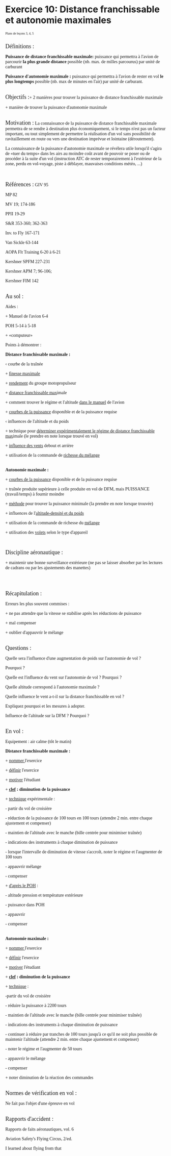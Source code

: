 <h1>
Exercice 10: Distance
franchissable et autonomie maximales</h1>
<P>
<FONT FACE="Geneva">         </FONT><FONT SIZE=1 FACE="Geneva">Plans
de le&ccedil;ons   3,   4,   5<BR>
<BR>
</FONT>
<P>
<FONT SIZE=4 FACE="Geneva">D&eacute;finitions :</FONT>
<P>
<B><FONT FACE="Geneva">Puissance de distance franchissable maximale:</FONT></B><FONT FACE="Geneva">
puissance qui permettra &agrave; l'avion de parcourir <B>la plus
grande distance</B> possible  (nb. max. de milles parcourus) par
unit&eacute; de carburant <BR>
</FONT>
<P>
<B><FONT FACE="Geneva">Puissance d'autonomie maximale : </FONT></B><FONT FACE="Geneva">puissance
qui permettra &agrave; l'avion de rester en vol <B>le plus longtemps</B>
possible (nb. max de minutes en l'air) par unit&eacute; de carburant.
<BR>
<BR>
</FONT>
<P>
<FONT SIZE=4 FACE="Geneva">Objectifs :</FONT><FONT FACE="Geneva">+
 2 mani&egrave;res pour trouver la puissance de distance     
franchissable maximale</FONT>
<P>
<FONT FACE="Geneva">  + mani&egrave;re de trouver la puissance
d'autonomie maximale<BR>
<BR>
</FONT>
<P>
<FONT SIZE=4 FACE="Geneva">Motivation :</FONT><FONT FACE="Geneva">
La connaissance de la puissance de distance franchissable maximale
permettra de se rendre &agrave; destination plus &eacute;conomiquement,
si le temps n'est pas un facteur important,  ou tout simplement
de permettre la r&eacute;alisation d'un vol sans possibilit&eacute;
de ravitaillement en route ou vers une destination impr&eacute;vue
et lointaine (d&eacute;routement).</FONT>
<P>
<FONT FACE="Geneva">   La connaissance de la puissance d'autonomie
maximale se r&eacute;v&eacute;lera utile lorsqu'il s'agira de
&#171;tuer du temps&#187; dans les airs au moindre co&ucirc;t
avant de pouvoir se poser ou de proc&eacute;der &agrave; la suite
d'un vol (instruction ATC de rester temporairement &agrave; l'ext&eacute;rieur
de la zone, perdu en vol-voyage, piste &agrave; d&eacute;blayer,
mauvaises conditions m&eacute;t&eacute;o, ...)<BR>
<BR>
<BR>
</FONT>
<P>
<FONT SIZE=4 FACE="Geneva">R&eacute;f&eacute;rences :</FONT><FONT FACE="Geneva">
GIV 95</FONT>
<P>
<FONT FACE="Geneva">   MP 82</FONT>
<P>
<FONT FACE="Geneva">   MV 19; 174-186</FONT>
<P>
<FONT FACE="Geneva">   PPII 19-29</FONT>
<P>
<FONT FACE="Geneva">   S&amp;R 353-360;  362-363</FONT>
<P>
<FONT FACE="Geneva">   Inv. to Fly  167-171</FONT>
<P>
<FONT FACE="Geneva">   Van Sickle  63-144</FONT>
<P>
<FONT FACE="Geneva">   AOPA Flt Training  6-20 &agrave; 6-21</FONT>
<P>
<FONT FACE="Geneva">   Kershner SPFM  227-231</FONT>
<P>
<FONT FACE="Geneva">   Kershner APM  7;  96-106;</FONT>
<P>
<FONT FACE="Geneva">   Kershner FIM  142<BR>
<BR>
</FONT>
<P>
<FONT SIZE=4 FACE="Geneva">Au sol :</FONT>
<P>
<FONT FACE="Geneva">Aides :</FONT>
<P>
<FONT FACE="Geneva">+ Manuel de l'avion 6-4</FONT>
<P>
<FONT FACE="Geneva">     POH 5-14 &agrave; 5-18</FONT>
<P>
<FONT FACE="Geneva">+ &#171;computeur&#187;<BR>
</FONT>
<P>
<FONT FACE="Geneva">Points &agrave; d&eacute;montrer :</FONT>
<P>
<B><FONT FACE="Geneva">Distance franchissable maximale :</FONT></B>
<P>
<FONT FACE="Geneva"> &#139; courbe de la tra&icirc;n&eacute;e</FONT>
<P>
<FONT FACE="Geneva">+ <U>finesse maximale</U></FONT>
<P>
<FONT FACE="Geneva">+ <U>rendement</U> du groupe motopropulseur</FONT>
<P>
<FONT FACE="Geneva">+ <U>distance franchissable max</U>imale</FONT>
<P>
<FONT FACE="Geneva">+ comment trouver le r&eacute;gime et l'altitude
<U>dans le manuel</U> de l'avion</FONT>
<P>
<FONT FACE="Geneva">+ <U>courbes de la puissance</U> disponible
et de la puissance requise</FONT>
<P>
<FONT FACE="Geneva"> &#139; influences de l'altitude et du poids</FONT>
<P>
<FONT FACE="Geneva"> + technique pour <U>d&eacute;terminer exp&eacute;rimentalement
le r&eacute;gime de distance </U>  <U>franchissable max</U>imale
(le prendre en note lorsque trouv&eacute; en vol)</FONT>
<P>
<FONT FACE="Geneva">+ <U>influence des vents</U> debout et arri&egrave;re</FONT>
<P>
<FONT FACE="Geneva">+ utilisation de la commande de <U>richesse
du m&eacute;lange<BR>
<BR>
</U></FONT>
<P>
<B><FONT FACE="Geneva">Autonomie maximale :</FONT></B>
<P>
<FONT FACE="Geneva">+ <U>courbes de la puissance</U> disponible
et de la puissance requise</FONT>
<P>
<FONT FACE="Geneva"> + tra&icirc;n&eacute;e produite sup&eacute;rieure
&agrave; celle produite en vol de DFM, mais    PUISSANCE (travail/temps)
&agrave; fournir moindre</FONT>
<P>
<FONT FACE="Geneva">+ <U>m&eacute;thode</U> pour trouver la puissance
minimale   (la prendre en note           lorsque trouv&eacute;e)</FONT>
<P>
<FONT FACE="Geneva">+ influences de l'<U>altitude-densit&eacute;
et du poids</U></FONT>
<P>
<FONT FACE="Geneva">+ utilisation de la commande de richesse du
<U>m&eacute;lange</U></FONT>
<P>
<FONT FACE="Geneva">+ utilisation des <U>volets</U> selon le type
d'appareil</FONT>
<P>
<FONT FACE="Geneva"> <BR>
</FONT>
<P>
<FONT SIZE=4 FACE="Geneva">Discipline a&eacute;ronautique :</FONT>
<P>
<FONT FACE="Geneva"> + maintenir une bonne surveillance ext&eacute;rieure
 (ne pas se laisser  absorber par les lectures de cadrans ou par
les ajustements des  manettes)<BR>
<BR>
<BR>
<BR>
</FONT>
<P>
<FONT SIZE=4 FACE="Geneva">R&eacute;capitulation :</FONT>
<P>
<FONT FACE="Geneva">Erreurs les plus souvent commises :</FONT>
<P>
<FONT FACE="Geneva"> + ne pas attendre que la vitesse se stabilise
apr&egrave;s les r&eacute;ductions de   puissance</FONT>
<P>
<FONT FACE="Geneva"> + mal compenser</FONT>
<P>
<FONT FACE="Geneva"> + oublier d'appauvrir le m&eacute;lange<BR>
<BR>
</FONT>
<P>
<FONT SIZE=4 FACE="Geneva">Questions :</FONT>
<P>
<FONT FACE="Geneva">Quelle sera l'influence d'une augmentation
de poids sur l'autonomie de vol ?</FONT>
<P>
<FONT FACE="Geneva"> Pourquoi ?<BR>
</FONT>
<P>
<FONT FACE="Geneva">Quelle est l'influence du vent sur l'autonomie
de vol ?  Pourquoi ?<BR>
</FONT>
<P>
<FONT FACE="Geneva">Quelle altitude correspond &agrave; l'autonomie
maximale ?<BR>
</FONT>
<P>
<FONT FACE="Geneva">Quelle influence le vent a-t-il sur la distance
franchissable en vol ?</FONT>
<P>
<FONT FACE="Geneva"> Expliquez pourquoi et les mesures &agrave;
adopter.<BR>
</FONT>
<P>
<FONT FACE="Geneva">Influence de l'altitude sur la DFM ? Pourquoi
?<BR>
<BR>
</FONT>
<P>
<FONT SIZE=4 FACE="Geneva">En vol :</FONT>
<P>
<FONT FACE="Geneva">Equipement : air calme  (t&ocirc;t le matin)
<BR>
</FONT>
<P>
<B><FONT FACE="Geneva">Distance franchissable maximale :</FONT></B>
<P>
<FONT FACE="Geneva"> + <U>nommer </U>l'exercice</FONT>
<P>
<FONT FACE="Geneva"> + <U>d&eacute;finir</U> l'exercice</FONT>
<P>
<FONT FACE="Geneva"> + <U>motiver</U> l'&eacute;tudiant<BR>
</FONT>
<P>
<FONT FACE="Geneva"> + <U><B>clef</B></U><B> :  diminution de
la puissance</B></FONT>
<P>
<FONT FACE="Geneva"> + <U>technique</U> exp&eacute;rimentale :</FONT>
<P>
<FONT FACE="Geneva">  - partir du vol de croisi&egrave;re</FONT>
<P>
<FONT FACE="Geneva">  - r&eacute;duction de la puissance de 100
tours en 100 tours  (attendre    2 min. entre chaque ajustement
et compenser)</FONT>
<P>
<FONT FACE="Geneva">  - maintien de l'altitude avec le manche
 (bille centr&eacute;e pour           minimiser tra&icirc;n&eacute;e)</FONT>
<P>
<FONT FACE="Geneva">  - indications des instruments &agrave; chaque
diminution de puissance</FONT>
<P>
<FONT FACE="Geneva">  - lorsque l'intervalle de diminution de
vitesse s'accro&icirc;t, noter le    r&eacute;gime et l'augmenter
de 100 tours</FONT>
<P>
<FONT FACE="Geneva">  - appauvrir m&eacute;lange</FONT>
<P>
<FONT FACE="Geneva">  - compenser</FONT>
<P>
<FONT FACE="Geneva"> + <U>d'apr&egrave;s le POH</U> :</FONT>
<P>
<FONT FACE="Geneva">  - altitude pression et temp&eacute;rature
ext&eacute;rieure</FONT>
<P>
<FONT FACE="Geneva">  - puissance dans POH</FONT>
<P>
<FONT FACE="Geneva">  - appauvrir</FONT>
<P>
<FONT FACE="Geneva">  - compenser<BR>
<BR>
</FONT>
<P>
<B><FONT FACE="Geneva">Autonomie maximale :</FONT></B><FONT FACE="Geneva">
</FONT>
<P>
<FONT FACE="Geneva"> + <U>nommer </U>l'exercice</FONT>
<P>
<FONT FACE="Geneva"> + <U>d&eacute;finir</U> l'exercice</FONT>
<P>
<FONT FACE="Geneva"> + <U>motiver</U> l'&eacute;tudiant<BR>
</FONT>
<P>
<FONT FACE="Geneva"> + <U><B>clef</B></U><B> :  diminution de
la puissance<BR>
</B></FONT>
<P>
<FONT FACE="Geneva"> + <U>technique</U> :</FONT>
<P>
<FONT FACE="Geneva">  -partir du vol de croisi&egrave;re</FONT>
<P>
<FONT FACE="Geneva">  - r&eacute;duire la puissance &agrave; 2200
tours</FONT>
<P>
<FONT FACE="Geneva">  - maintien de l'altitude avec le manche
(bille centr&eacute;e pour           minimiser tra&icirc;n&eacute;e)</FONT>
<P>
<FONT FACE="Geneva">  - indications des instruments &agrave; chaque
diminution de puissance</FONT>
<P>
<FONT FACE="Geneva">  - continuer &agrave; r&eacute;duire par
tranches de 100 tours jusqu'&agrave; ce qu'il ne   soit plus possible
de maintenir l'altitude (attendre 2 min. entre   chaque ajustement
et compenser)</FONT>
<P>
<FONT FACE="Geneva">  - noter le r&eacute;gime et l'augmenter
de 50 tours</FONT>
<P>
<FONT FACE="Geneva">  - appauvrir le m&eacute;lange</FONT>
<P>
<FONT FACE="Geneva">  - compenser</FONT>
<P>
<FONT FACE="Geneva">+ noter diminution de la r&eacute;action des
commandes<BR>
<BR>
</FONT>
<P>
<FONT SIZE=4 FACE="Geneva">Normes de v&eacute;rification en vol
:<BR>
</FONT>
<P>
<FONT FACE="Geneva">Ne fait pas l'objet d'une &eacute;preuve en
vol<BR>
<BR>
</FONT>
<P>
<FONT SIZE=4 FACE="Geneva">Rapports d'accident :</FONT>
<P>
<FONT FACE="Geneva"> Rapports de faits a&eacute;ronautiques, vol.
6<BR>
</FONT>
<P>
<FONT FACE="Geneva"> Aviation Safety's Flying Circus, 2/ed.<BR>
</FONT>
<P>
<FONT FACE="Geneva"> I learned about flying from that</FONT>
